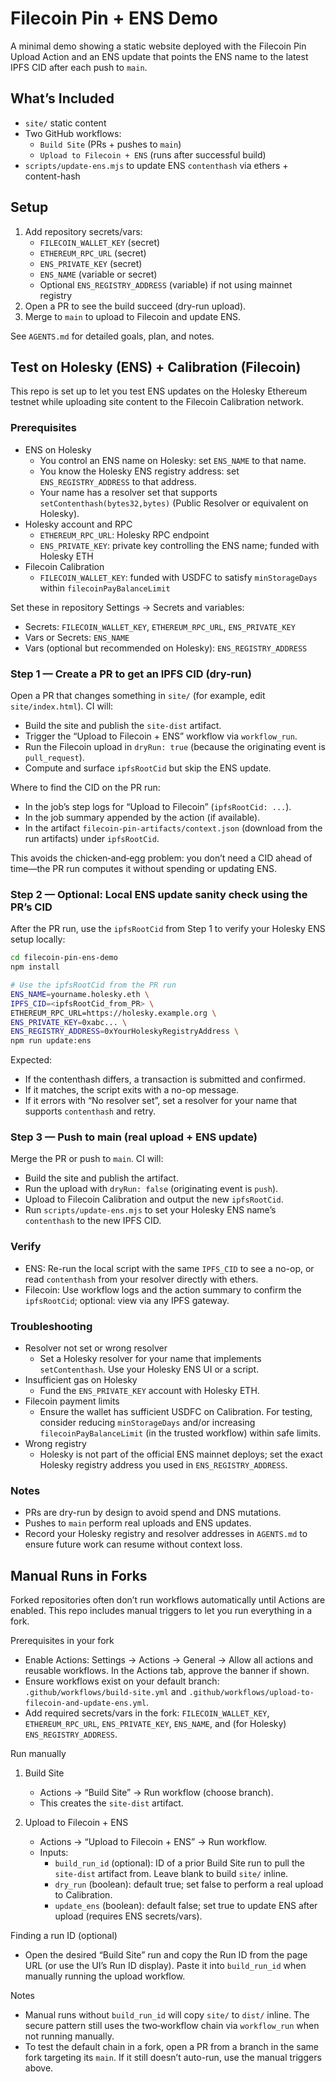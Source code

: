 # Filecoin Pin + ENS Demo

A minimal demo showing a static website deployed with the Filecoin Pin Upload Action and an ENS update that points the ENS name to the latest IPFS CID after each push to `main`.

## What’s Included
- `site/` static content
- Two GitHub workflows:
  - `Build Site` (PRs + pushes to `main`)
  - `Upload to Filecoin + ENS` (runs after successful build)
- `scripts/update-ens.mjs` to update ENS `contenthash` via ethers + content-hash

## Setup
1. Add repository secrets/vars:
   - `FILECOIN_WALLET_KEY` (secret)
   - `ETHEREUM_RPC_URL` (secret)
   - `ENS_PRIVATE_KEY` (secret)
   - `ENS_NAME` (variable or secret)
   - Optional `ENS_REGISTRY_ADDRESS` (variable) if not using mainnet registry
2. Open a PR to see the build succeed (dry-run upload).
3. Merge to `main` to upload to Filecoin and update ENS.

See `AGENTS.md` for detailed goals, plan, and notes.

## Test on Holesky (ENS) + Calibration (Filecoin)

This repo is set up to let you test ENS updates on the Holesky Ethereum testnet while uploading site content to the Filecoin Calibration network.

### Prerequisites
- ENS on Holesky
  - You control an ENS name on Holesky: set `ENS_NAME` to that name.
  - You know the Holesky ENS registry address: set `ENS_REGISTRY_ADDRESS` to that address.
  - Your name has a resolver set that supports `setContenthash(bytes32,bytes)` (Public Resolver or equivalent on Holesky).
- Holesky account and RPC
  - `ETHEREUM_RPC_URL`: Holesky RPC endpoint
  - `ENS_PRIVATE_KEY`: private key controlling the ENS name; funded with Holesky ETH
- Filecoin Calibration
  - `FILECOIN_WALLET_KEY`: funded with USDFC to satisfy `minStorageDays` within `filecoinPayBalanceLimit`

Set these in repository Settings → Secrets and variables:
- Secrets: `FILECOIN_WALLET_KEY`, `ETHEREUM_RPC_URL`, `ENS_PRIVATE_KEY`
- Vars or Secrets: `ENS_NAME`
- Vars (optional but recommended on Holesky): `ENS_REGISTRY_ADDRESS`

### Step 1 — Create a PR to get an IPFS CID (dry-run)
Open a PR that changes something in `site/` (for example, edit `site/index.html`). CI will:
- Build the site and publish the `site-dist` artifact.
- Trigger the “Upload to Filecoin + ENS” workflow via `workflow_run`.
- Run the Filecoin upload in `dryRun: true` (because the originating event is `pull_request`).
- Compute and surface `ipfsRootCid` but skip the ENS update.

Where to find the CID on the PR run:
- In the job’s step logs for “Upload to Filecoin” (`ipfsRootCid: ...`).
- In the job summary appended by the action (if available).
- In the artifact `filecoin-pin-artifacts/context.json` (download from the run artifacts) under `ipfsRootCid`.

This avoids the chicken‑and‑egg problem: you don’t need a CID ahead of time—the PR run computes it without spending or updating ENS.

### Step 2 — Optional: Local ENS update sanity check using the PR’s CID
After the PR run, use the `ipfsRootCid` from Step 1 to verify your Holesky ENS setup locally:

```bash
cd filecoin-pin-ens-demo
npm install

# Use the ipfsRootCid from the PR run
ENS_NAME=yourname.holesky.eth \
IPFS_CID=<ipfsRootCid_from_PR> \
ETHEREUM_RPC_URL=https://holesky.example.org \
ENS_PRIVATE_KEY=0xabc... \
ENS_REGISTRY_ADDRESS=0xYourHoleskyRegistryAddress \
npm run update:ens
```

Expected:
- If the contenthash differs, a transaction is submitted and confirmed.
- If it matches, the script exits with a no-op message.
- If it errors with “No resolver set”, set a resolver for your name that supports `contenthash` and retry.

### Step 3 — Push to main (real upload + ENS update)
Merge the PR or push to `main`. CI will:
- Build the site and publish the artifact.
- Run the upload with `dryRun: false` (originating event is `push`).
- Upload to Filecoin Calibration and output the new `ipfsRootCid`.
- Run `scripts/update-ens.mjs` to set your Holesky ENS name’s `contenthash` to the new IPFS CID.

### Verify
- ENS: Re-run the local script with the same `IPFS_CID` to see a no-op, or read `contenthash` from your resolver directly with ethers.
- Filecoin: Use workflow logs and the action summary to confirm the `ipfsRootCid`; optional: view via any IPFS gateway.

### Troubleshooting
- Resolver not set or wrong resolver
  - Set a Holesky resolver for your name that implements `setContenthash`. Use your Holesky ENS UI or a script.
- Insufficient gas on Holesky
  - Fund the `ENS_PRIVATE_KEY` account with Holesky ETH.
- Filecoin payment limits
  - Ensure the wallet has sufficient USDFC on Calibration. For testing, consider reducing `minStorageDays` and/or increasing `filecoinPayBalanceLimit` (in the trusted workflow) within safe limits.
- Wrong registry
  - Holesky is not part of the official ENS mainnet deploys; set the exact Holesky registry address you used in `ENS_REGISTRY_ADDRESS`.

### Notes
- PRs are dry-run by design to avoid spend and DNS mutations.
- Pushes to `main` perform real uploads and ENS updates.
- Record your Holesky registry and resolver addresses in `AGENTS.md` to ensure future work can resume without context loss.

## Manual Runs in Forks

Forked repositories often don’t run workflows automatically until Actions are enabled. This repo includes manual triggers to let you run everything in a fork.

Prerequisites in your fork
- Enable Actions: Settings → Actions → General → Allow all actions and reusable workflows. In the Actions tab, approve the banner if shown.
- Ensure workflows exist on your default branch: `.github/workflows/build-site.yml` and `.github/workflows/upload-to-filecoin-and-update-ens.yml`.
- Add required secrets/vars in the fork: `FILECOIN_WALLET_KEY`, `ETHEREUM_RPC_URL`, `ENS_PRIVATE_KEY`, `ENS_NAME`, and (for Holesky) `ENS_REGISTRY_ADDRESS`.

Run manually
1) Build Site
   - Actions → “Build Site” → Run workflow (choose branch).
   - This creates the `site-dist` artifact.

2) Upload to Filecoin + ENS
   - Actions → “Upload to Filecoin + ENS” → Run workflow.
   - Inputs:
     - `build_run_id` (optional): ID of a prior Build Site run to pull the `site-dist` artifact from. Leave blank to build `site/` inline.
     - `dry_run` (boolean): default true; set false to perform a real upload to Calibration.
     - `update_ens` (boolean): default false; set true to update ENS after upload (requires ENS secrets/vars).

Finding a run ID (optional)
- Open the desired “Build Site” run and copy the Run ID from the page URL (or use the UI’s Run ID display). Paste it into `build_run_id` when manually running the upload workflow.

Notes
- Manual runs without `build_run_id` will copy `site/` to `dist/` inline. The secure pattern still uses the two‑workflow chain via `workflow_run` when not running manually.
- To test the default chain in a fork, open a PR from a branch in the same fork targeting its `main`. If it still doesn’t auto-run, use the manual triggers above.
